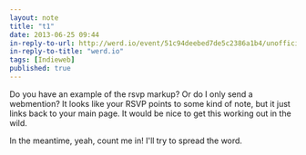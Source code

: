 ```yaml
---
layout: note
title: "t1"
date: 2013-06-25 09:44
in-reply-to-url: http://werd.io/event/51c94deebed7de5c2386a1b4/unofficial-portland-post-indiewebcamp-meetup
in-reply-to-title: "werd.io"
tags: [Indieweb]
published: true
---
```

Do you have an example of the rsvp markup?  Or do I only send a webmention?  It looks like your RSVP points to some kind of note, but it just links back to your main page.  It would be nice to get this working out in the wild.  

In the meantime, yeah, count me in!  I'll try to spread the word.
